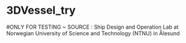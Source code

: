 # 3DVessel_try
#ONLY FOR TESTING ~ SOURCE :  Ship Design and Operation Lab at Norwegian University of Science and Technology (NTNU) in Ålesund
